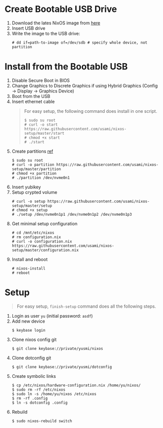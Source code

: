 # Create Bootable USB Drive

1. Download the lates NixOS image from [here](https://nixos.org/nixos/download.html)
1. Insert USB drive
1. Write the image to the USB drive:
   ```
   # dd if=path-to-image of=/dev/sdb # specify whole device, not partition
   ```

# Install from the Bootable USB

1. Disable Secure Boot in BIOS
1. Change Graphics to Discrete Graphics if using Hybrid Graphics (Config -> Display -> Graphics Device)
1. Boot from the USB
1. Insert ethernet cable
   > For easy setup, the following command does install in one script.
   >    ```
   > $ sudo su root
   > # curl -o start https://raw.githubusercontent.com/usami/nixos-setup/master/start
   > # chmod +x start
   > # ./start
   >    ```
1. Create partitions [ref](https://nixos.org/nixos/manual/index.html#sec-installation-partitioning-UEFI)
   ```
   $ sudo su root
   # curl -o partition https://raw.githubusercontent.com/usami/nixos-setup/master/partition
   # chmod +x partition
   # ./partition /dev/nvme0n1
   ```
1. Insert yubikey
1. Setup crypted volume
   ```
   # curl -o setup https://raw.githubusercontent.com/usami/nixos-setup/master/setup
   # chmod +x setup
   # ./setup /dev/nvme0n1p1 /dev/nvme0n1p2 /dev/nvme0n1p3
   ```
1. Get minimal setup configuration
   ```
   # cd /mnt/etc/nixos
   # rm configuration.nix
   # curl -o configuration.nix https://raw.githubusercontent.com/usami/nixos-setup/master/configuration.nix
   ```
1. Install and reboot
   ```
   # nixos-install
   # reboot
   ```
# Setup

> For easy setup, `finish-setup` command does all the following steps.

1. Login as user `yu` (initial password: `asdf`)
1. Add new device
   ```
   $ keybase login
   ```
1. Clone nixos config git
   ```
   $ git clone keybase://private/yusmi/nixos
   ```
1. Clone dotconfig git
   ```
   $ git clone keybase://private/yusmi/dotconfig
   ```
1. Create symbolic links
   ```
   $ cp /etc/nixos/hardware-configuration.nix /home/yu/nixos/
   $ sudo rm -rf /etc/nixos
   $ sudo ln -s /home/yu/nixos /etc/nixos
   $ rm -rf .config
   $ ln -s dotconfig .config
   ```
1. Rebuild
   ```
   $ sudo nixos-rebuild switch
   ```
